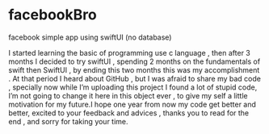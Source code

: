 # facebookBro
facebook simple app using swiftUI (no database)

I started learning the basic of  programming use c language , then after 3 months I decided to try swiftUI , spending 2 months on the fundamentals of swift then SwiftUI , by ending this two months this was my accomplishment . At that period I heard about GitHub , but I was afraid to share my bad code , specially now while I’m uploading this project I found a lot of stupid code, I’m not going to change it here in this object ever , to give my self a little motivation for my future.I hope one year from now my code get better and better, excited to your feedback and advices , thanks you to read for the end , and sorry for taking your time.
